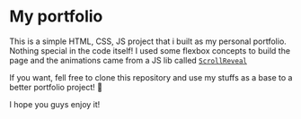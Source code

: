 # My portfolio
This is a simple HTML, CSS, JS project that i built as my personal portfolio.
Nothing special in the code itself! I used some flexbox concepts to build the page and the animations came from a JS lib called
[`ScrollReveal`](https://scrollrevealjs.org/)

If you want, fell free to clone this repository and use my stuffs as a base to a better portfolio project! 🙂

I hope you guys enjoy it!
